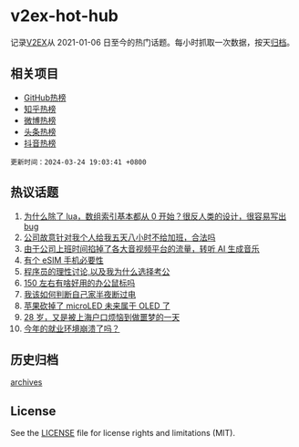 # v2ex-hot-hub

 记录[V2EX](https://www.v2ex.com/)从 2021-01-06 日至今的热门话题。每小时抓取一次数据，按天[归档](archives)。
 
 ## 相关项目

- [GitHub热榜](https://github.com/snaildev/github-hot-hub)
- [知乎热榜](https://github.com/snaildev/zhihu-hot-hub)
- [微博热榜](https://github.com/snaildev/weibo-hot-hub)
- [头条热榜](https://github.com/snaildev/toutiao-hot-hub)
- [抖音热榜](https://github.com/snaildev/douyin-hot-hub)


 `更新时间：2024-03-24 19:03:41 +0800`

## 热议话题

1. [为什么除了 lua，数组索引基本都从 0 开始？很反人类的设计，很容易写出 bug](https://www.v2ex.com/t/1026418)
1. [公司故意针对我个人给我五天八小时不给加班，合法吗](https://www.v2ex.com/t/1026414)
1. [由于公司上班时间掐掉了各大音视频平台的流量，转听 AI 生成音乐](https://www.v2ex.com/t/1026416)
1. [有个 eSIM 手机必要性](https://www.v2ex.com/t/1026440)
1. [程序员的理性讨论,以及我为什么选择考公](https://www.v2ex.com/t/1026475)
1. [150 左右有啥好用的办公鼠标吗](https://www.v2ex.com/t/1026441)
1. [我该如何判断自己家半夜断过电](https://www.v2ex.com/t/1026489)
1. [苹果砍掉了 microLED 未来属于 OLED 了](https://www.v2ex.com/t/1026372)
1. [28 岁，又是被上海户口烦恼到做噩梦的一天](https://www.v2ex.com/t/1026490)
1. [今年的就业环境崩溃了吗？](https://www.v2ex.com/t/1026387)

## 历史归档

[archives](archives)

## License

See the [LICENSE](LICENSE) file for license rights and limitations (MIT).
